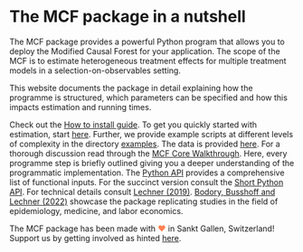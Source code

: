 # The MCF package in a nutshell

The MCF package provides a powerful Python program that allows you to deploy the Modified Causal Forest for your application. The scope of the MCF is to estimate heterogeneous treatment effects for multiple treatment models in a selection-on-observables setting.    

This website documents the package in detail explaining how the programme is structured, which parameters can be specified and how this impacts estimation and running times.

Check out the [How to install guide](https://mcfpy.github.io/mcf/#/install). To get you quickly started with estimation, start [here](https://mcfpy.github.io/mcf/#/quick_start). Further, we provide example scripts at different levels of complexity in the directory [examples](https://github.com/MCFpy/mcf/tree/main/examples). The data is provided [here](https://github.com/MCFpy/mcf/tree/main/data).  For a thorough discussion read through the [MCF Core Walkthrough](https://mcfpy.github.io/mcf/#/part_i). Here, every programme step is briefly outlined giving you a deeper understanding of the programmatic implementation. The [Python API](https://mcfpy.github.io/mcf/#/core_6) provides a comprehensive list of functional inputs. For the succinct version consult the [Short Python API](https://mcfpy.github.io/mcf/#/short_api). For technical details consult [Lechner (2019)](https://arxiv.org/abs/1812.09487). [Bodory, Busshoff and Lechner (2022)](https://www.mdpi.com/1099-4300/24/8/1039) showcase the package replicating studies in the field of epidemiology, medicine, and labor economics.

The MCF package has been made with <span style="color: #FF7F50;">&#9829;</span> in Sankt Gallen, Switzerland! Support us by getting involved as hinted [here](https://mcfpy.github.io/mcf/#/intro_3).
